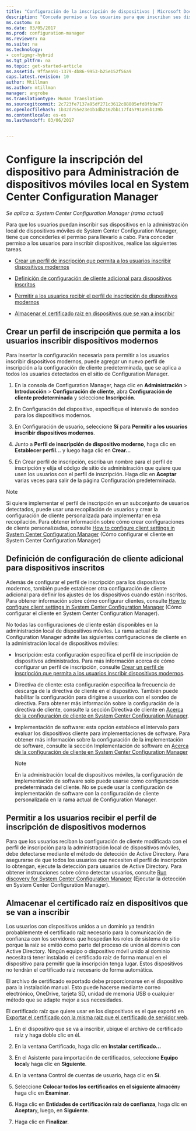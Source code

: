 ```yaml
---
title: "Configuración de la inscripción de dispositivos | Microsoft Docs"
description: "Conceda permiso a los usuarios para que inscriban sus dispositivos para la administración local de dispositivos móviles en System Center Configuration Manager."
ms.custom: na
ms.date: 03/05/2017
ms.prod: configuration-manager
ms.reviewer: na
ms.suite: na
ms.technology:
- configmgr-hybrid
ms.tgt_pltfrm: na
ms.topic: get-started-article
ms.assetid: 9ffaea91-1379-4b86-9953-b25e152f56a9
caps.latest.revision: 10
author: Mtillman
ms.author: mtillman
manager: angrobe
ms.translationtype: Human Translation
ms.sourcegitcommit: 2c723fe7137a95df271c3612c88805efd8fb9a77
ms.openlocfilehash: 1b32d755e23e1b1db2162bb117f45791a95b139b
ms.contentlocale: es-es
ms.lasthandoff: 03/06/2017


---
```

# <a name="set-up-device-enrollment-for-on-premises-mobile-device-management-in-system-center-configuration-manager"></a>Configure la inscripción del dispositivo para Administración de dispositivos móviles local en System Center Configuration Manager

*Se aplica a: System Center Configuration Manager (rama actual)*

Para que los usuarios puedan inscribir sus dispositivos en la administración local de dispositivos móviles de System Center Configuration Manager, tiene que concederles el permiso para llevarlo a cabo. Para conceder permiso a los usuarios para inscribir dispositivos, realice las siguientes tareas.

-   [Crear un perfil de inscripción que permita a los usuarios inscribir dispositivos modernos](#bkmk_createProf)  

-   [Definición de configuración de cliente adicional para dispositivos inscritos](#bkmk_addClient)  

-   [Permitir a los usuarios recibir el perfil de inscripción de dispositivos modernos](#bkmk_enableUsers)  

-   [Almacenar el certificado raíz en dispositivos que se van a inscribir](#bkmk_storeCert)  

##  <a name="bkmk_createProf"></a> Crear un perfil de inscripción que permita a los usuarios inscribir dispositivos modernos  
 Para insertar la configuración necesaria para permitir a los usuarios inscribir dispositivos modernos, puede agregar un nuevo perfil de inscripción a la configuración de cliente predeterminada, que se aplica a todos los usuarios detectados en el sitio de Configuration Manager.  

1.  En la consola de Configuration Manager, haga clic en **Administración** > **Introducción** > **Configuración de cliente**, abra **Configuración de cliente predeterminada** y seleccione **Inscripción**.  

2.  En Configuración del dispositivo, especifique el intervalo de sondeo para los dispositivos modernos.  

3.  En Configuración de usuario, seleccione **Sí** para **Permitir a los usuarios inscribir dispositivos modernos**.  

4.  Junto a **Perfil de inscripción de dispositivo moderno**, haga clic en **Establecer perfil...** y luego haga clic en **Crear...**  

5.  En Crear perfil de inscripción, escriba un nombre para el perfil de inscripción y elija el código de sitio de administración que quiere que usen los usuarios con el perfil de inscripción. Haga clic en **Aceptar** varias veces para salir de la página Configuración predeterminada.  

> [!NOTE]  
>  Si quiere implementar el perfil de inscripción en un subconjunto de usuarios detectados, puede usar una recopilación de usuarios y crear la configuración de cliente personalizada para implementar en esa recopilación. Para obtener información sobre cómo crear configuraciones de cliente personalizadas, consulte [How to configure client settings in System Center Configuration Manager](../../core/clients/deploy/configure-client-settings.md) (Cómo configurar el cliente en System Center Configuration Manager)  

##  <a name="bkmk_addClient"></a> Definición de configuración de cliente adicional para dispositivos inscritos  
 Además de configurar el perfil de inscripción para los dispositivos modernos, también puede establecer otra configuración de cliente adicional para definir los ajustes de los dispositivos cuando están inscritos.  Para obtener información sobre cómo configurar clientes, consulte [How to configure client settings in System Center Configuration Manager](../../core/clients/deploy/configure-client-settings.md) (Cómo configurar el cliente en System Center Configuration Manager).  

 No todas las configuraciones de cliente están disponibles en la administración local de dispositivos móviles. La rama actual de Configuration Manager admite las siguientes configuraciones de cliente en la administración local de dispositivos móviles:  

-   Inscripción: esta configuración especifica el perfil de inscripción de dispositivos administrados. Para más información acerca de cómo configurar un perfil de inscripción, consulte [Crear un perfil de inscripción que permita a los usuarios inscribir dispositivos modernos](#bkmk_createProf).  

-   Directiva de cliente: esta configuración especifica la frecuencia de descarga de la directiva de cliente en el dispositivo. También puede habilitar la configuración para dirigirse a usuarios con el sondeo de directiva. Para obtener más información sobre la configuración de la directiva de cliente, consulte la sección Directiva de cliente en [Acerca de la configuración de cliente en System Center Configuration Manager](../../core/clients/deploy/about-client-settings.md).  

-   Implementación de software: esta opción establece el intervalo para evaluar los dispositivos cliente para implementaciones de software. Para obtener más información sobre la configuración de la implementación de software, consulte la sección Implementación de software en [Acerca de la configuración de cliente en System Center Configuration Manager](../../core/clients/deploy/about-client-settings.md)  

    > [!NOTE]  
    >  En la administración local de dispositivos móviles, la configuración de implementación de software solo puede usarse como configuración predeterminada del cliente. No se puede usar la configuración de implementación de software con la configuración de cliente personalizada en la rama actual de Configuration Manager.  

##  <a name="bkmk_enableUsers"></a> Permitir a los usuarios recibir el perfil de inscripción de dispositivos modernos  
 Para que los usuarios reciban la configuración de cliente modificada con el perfil de inscripción para la administración local de dispositivos móviles, debe detectarse mediante el método de detección de Active Directory. Para asegurarse de que todos los usuarios que necesiten el perfil de inscripción lo obtengan, ejecute la detección para usuarios de Active Directory. Para obtener instrucciones sobre cómo detectar usuarios, consulte [Run discovery for System Center Configuration Manager](../../core/servers/deploy/configure/run-discovery.md) (Ejecutar la detección en System Center Configuration Manager).  

##  <a name="bkmk_storeCert"></a> Almacenar el certificado raíz en dispositivos que se van a inscribir  
 Los usuarios con dispositivos unidos a un dominio ya tendrán probablemente el certificado raíz necesario para la comunicación de confianza con los servidores que hospedan los roles de sistema de sitio porque la raíz se emitió como parte del proceso de unión al dominio con Active Directory. Ningún equipo o dispositivo móvil unido al dominio necesitará tener instalado el certificado raíz de forma manual en el dispositivo para permitir que la inscripción tenga lugar. Estos dispositivos no tendrán el certificado raíz necesario de forma automática.  

 El archivo de certificado exportado debe proporcionarse en el dispositivo para la instalación manual. Esto puede hacerse mediante correo electrónico, OneDrive, tarjeta SD, unidad de memoria USB o cualquier método que se adapte mejor a sus necesidades.  

 El certificado raíz que quiere usar en los dispositivos es el que exportó en [Exportar el certificado con la misma raíz que el certificado de servidor web](../../mdm/get-started/set-up-certificates-on-premises-mdm.md#bkmk_exportCert).  

1.  En el dispositivo que se va a inscribir, ubique el archivo de certificado raíz y haga doble clic en él.  

2.  En la ventana Certificado, haga clic en **Instalar certificado…**  

3.  En el Asistente para importación de certificados, seleccione **Equipo local**y haga clic en **Siguiente**.  

4.  En la ventana Control de cuentas de usuario, haga clic en **Sí**.  

5.  Seleccione **Colocar todos los certificados en el siguiente almacén**y haga clic en **Examinar**.  

6.  Haga clic en **Entidades de certificación raíz de confianza**, haga clic en **Aceptar**y, luego, en **Siguiente**.  

7.  Haga clic en **Finalizar**.  

